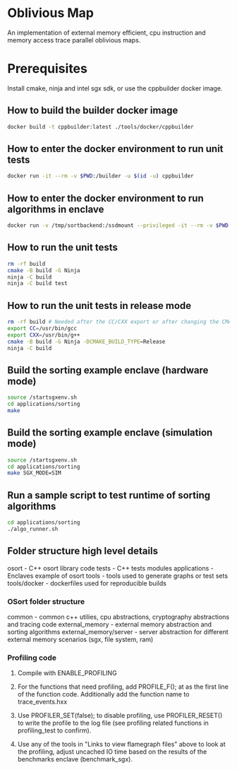 # Oblivious Map
An implementation of external memory efficient, cpu instruction and memory access trace parallel oblivious maps.

# Prerequisites
Install cmake, ninja and intel sgx sdk, or use the cppbuilder docker image.

## How to build the builder docker image
```bash
docker build -t cppbuilder:latest ./tools/docker/cppbuilder
```

## How to enter the docker environment to run unit tests
```bash
docker run -it --rm -v $PWD:/builder -u $(id -u) cppbuilder
```

## How to enter the docker environment to run algorithms in enclave
```bash
docker run -v /tmp/sortbackend:/ssdmount --privileged -it --rm -v $PWD:/builder -p 8080:8080 cppbuilder
```

## How to run the unit tests
```bash
rm -rf build
cmake -B build -G Ninja
ninja -C build
ninja -C build test
```

## How to run the unit tests in release mode

```bash
rm -rf build # Needed after the CC/CXX export or after changing the CMAKE_BUILD_TYPE
export CC=/usr/bin/gcc
export CXX=/usr/bin/g++
cmake -B build -G Ninja -DCMAKE_BUILD_TYPE=Release
ninja -C build
```

## Build the sorting example enclave (hardware mode)
```bash
source /startsgxenv.sh
cd applications/sorting
make
```

## Build the sorting example enclave (simulation mode)
```bash
source /startsgxenv.sh
cd applications/sorting
make SGX_MODE=SIM
```

## Run a sample script to test runtime of sorting algorithms
```bash
cd applications/sorting
./algo_runner.sh
```

## Folder structure high level details

osort - C++ osort library code
tests - C++ tests modules
applications - Enclaves example of osort
tools - tools used to generate graphs or test sets
tools/docker - dockerfiles used for reproducible builds

### OSort folder structure

common - common c++ utilies, cpu abstractions, cryptography abstractions and tracing code
external_memory - external memory abstraction and sorting algorithms
external_memory/server - server abstraction for different external memory scenarios (sgx, file system, ram)


### Profiling code

1) Compile with ENABLE_PROFILING

2) For the functions that need profiling, add PROFILE_F(); at as the first line of the function code. Additionally add the function name to trace_events.hxx

3) Use PROFILER_SET(false); to disable profiling, use PROFILER_RESET() to write the profile to the log file (see profiling related functions in profiling_test to confirm).

4) Use any of the tools in "Links to view flamegraph files" above to look at the profiling, adjust uncached IO time based on the results of the benchmarks enclave (benchmark_sgx).

